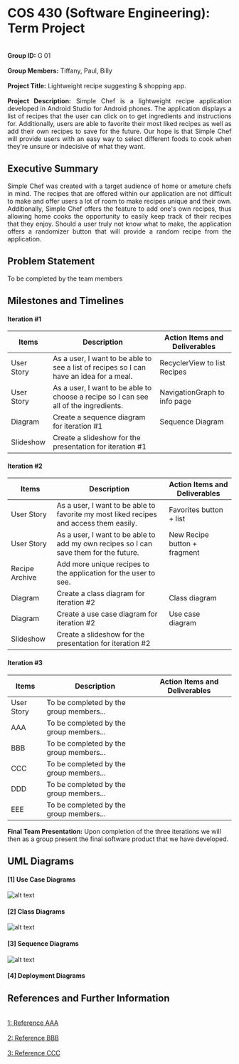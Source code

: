 # COS 430 (Software Engineering): Term Project

<p align="justify">
  <br> <strong>Group ID:</strong> G 01</br>
  <br> <strong>Group Members:</strong> Tiffany, Paul, Billy</br>
  <br> <strong>Project Title:</strong> Lightweight recipe suggesting & shopping app.</br>
  <br> <strong>Project Description:</strong> Simple Chef is a lightweight recipe application developed in Android Studio for Android phones. The application displays a list of recipes that the user can click on to get ingredients and instructions for. Additionally, users are able to favorite their most liked recipes as well as add their own recipes to save for the future. Our hope is that Simple Chef will provide users with an easy way to select different foods to cook when they're unsure or indecisive of what they want.</br>
 </p>

## Executive Summary

<p align="justify">
Simple Chef was created with a target audience of home or ameture chefs in mind. The recipes that are offered within our application are not difficult to make and offer users a lot of room to make recipes unique and their own. Additionally, Simple Chef offers the feature to add one's own recipes, thus allowing home cooks the opportunity to easily keep track of their recipes that they enjoy. Should a user truly not know what to make, the application offers a randomizer button that will provide a random recipe from the application.
</p>

## Problem Statement

<p align="justify">
To be completed by the team members
</p>


## Milestones and Timelines

#### Iteration #1

| Items        | Description              | Action Items and Deliverables                                                             |
|--------------|--------------------------|-------------------------------------------------------------------------------------------|
|  User Story  | As a user, I want to be able to see a list of recipes so I can have an idea for a meal.| RecyclerView to list Recipes
|  User Story  | As a user, I want to be able to choose a recipe so I can see all of the ingredients.   | NavigationGraph to info page
|  Diagram     | Create a sequence diagram for iteration #1                                             | Sequence Diagram
|  Slideshow   | Create a slideshow for the presentation for iteration #1                               | 


#### Iteration #2


| Items        | Description              | Action Items and Deliverables                                                             |
|--------------|--------------------------|-------------------------------------------------------------------------------------------|
|  User Story  | As a user, I want to be able to favorite my most liked recipes and access them easily. | Favorites button + list
|  User Story  | As a user, I want to be able to add my own recipes so I can save them for the future.  | New Recipe button + fragment
|Recipe Archive| Add more unique recipes to the application for the user to see.                        |
|   Diagram    | Create a class diagram for iteration #2                                                | Class diagram
|   Diagram    | Create a use case diagram for iteration #2                                             | Use case diagram
|  Slideshow   | Create a slideshow for the presentation for iteration #2                               |



#### Iteration #3


| Items        | Description              | Action Items and Deliverables                                                             |
|--------------|--------------------------|-------------------------------------------------------------------------------------------|
|  User Story  | To be completed by the group members...                                                                              |
|    AAA       | To be completed by the group members...                                                                              |
|    BBB       | To be completed by the group members...                                                                              |
|    CCC       | To be completed by the group members...                                                                              |
|    DDD       | To be completed by the group members...                                                                              |
|    EEE       | To be completed by the group members...                                                                              |


**Final Team Presentation:**
Upon completion of the three iterations we will then as a group present the final software product that we have developed.


## UML Diagrams 
#### [1] Use Case Diagrams
![alt text](https://i.imgur.com/Ih1nKzY.png)

#### [2] Class Diagrams
![alt text](https://i.imgur.com/zoSHOyn.png)

#### [3] Sequence Diagrams 
![alt text](https://i.imgur.com/nfCirS0.png)

#### [4] Deployment Diagrams 



## References and Further Information 

<br>[1: Reference AAA](https://usm.maine.edu/)</br>
<br>[2: Reference BBB](https://usm.maine.edu/)</br>
<br>[3: Reference CCC](https://usm.maine.edu/)</br>
